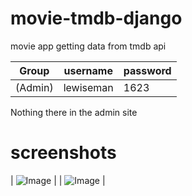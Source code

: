 # movie-tmdb-django
movie app getting data from tmdb api
   
   
| Group | username |  password |
|---|---|---|
| (Admin)    | lewiseman | 1623 |

Nothing there in the admin site

# screenshots
| ![Image](https://raw.githubusercontent.com/lewiseman/movie-tmdb/master/static/images/screenshots/screen-one.png) |
| ![Image](https://raw.githubusercontent.com/lewiseman/movie-tmdb/master/static/images/screenshots/screen-two.png) |
